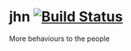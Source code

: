 jhn [![Build Status](https://secure.travis-ci.org/JanHenryNystrom/jhn.png)](http://travis-ci.org/JanHenryNystrom/jhn)
===

More behaviours to the people

